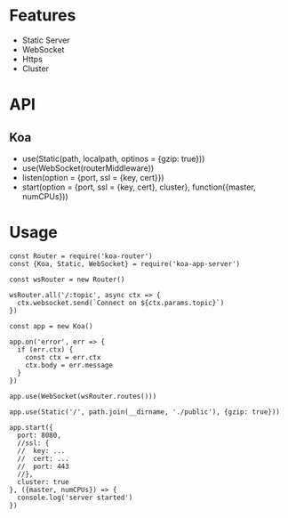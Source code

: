 # Features
- Static Server
- WebSocket
- Https
- Cluster

# API
## Koa
- use(Static(path, localpath, optinos = {gzip: true}))
- use(WebSocket(routerMiddleware))
 - listen(option = {port, ssl = {key, cert}})
 - start(option = {port, ssl = {key, cert}, cluster}, function({master, numCPUs}))

# Usage
```
const Router = require('koa-router')
const {Koa, Static, WebSocket} = require('koa-app-server')

const wsRouter = new Router()

wsRouter.all('/:topic', async ctx => {
  ctx.websocket.send(`Connect on ${ctx.params.topic}`)
})

const app = new Koa()

app.on('error', err => {
  if (err.ctx) {
    const ctx = err.ctx
    ctx.body = err.message
  }
})

app.use(WebSocket(wsRouter.routes()))

app.use(Static('/', path.join(__dirname, './public'), {gzip: true}))

app.start({
  port: 8080,
  //ssl: {
  //  key: ...
  //  cert: ...
  //  port: 443
  //},
  cluster: true
}, ({master, numCPUs}) => {
  console.log('server started')
})

```